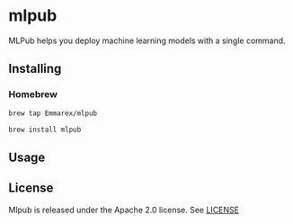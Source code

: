 # mlpub

MLPub helps you deploy machine learning models with a single command.

## Installing

### Homebrew
```bash
brew tap Emmarex/mlpub

brew install mlpub
```

## Usage


## License

Mlpub is released under the Apache 2.0 license. See [LICENSE](https://github.com/Emmarex/mlpub/blob/main/LICENSE)